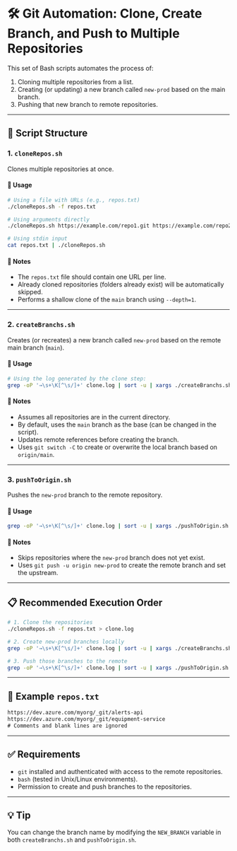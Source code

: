 # 🛠️ Git Automation: Clone, Create Branch, and Push to Multiple Repositories

This set of Bash scripts automates the process of:

1. Cloning multiple repositories from a list.  
2. Creating (or updating) a new branch called `new-prod` based on the main branch.  
3. Pushing that new branch to remote repositories.

---

## 📂 Script Structure

### 1. `cloneRepos.sh`

Clones multiple repositories at once.

#### 🔧 Usage

```bash
# Using a file with URLs (e.g., repos.txt)
./cloneRepos.sh -f repos.txt

# Using arguments directly
./cloneRepos.sh https://example.com/repo1.git https://example.com/repo2.git

# Using stdin input
cat repos.txt | ./cloneRepos.sh
```

#### 🔎 Notes

- The `repos.txt` file should contain one URL per line.
- Already cloned repositories (folders already exist) will be automatically skipped.
- Performs a shallow clone of the `main` branch using `--depth=1`.

---

### 2. `createBranchs.sh`

Creates (or recreates) a new branch called `new-prod` based on the remote main branch (`main`).

#### 🔧 Usage

```bash
# Using the log generated by the clone step:
grep -oP '→\s+\K[^\s/]+' clone.log | sort -u | xargs ./createBranchs.sh
```

#### 🔎 Notes

- Assumes all repositories are in the current directory.
- By default, uses the `main` branch as the base (can be changed in the script).
- Updates remote references before creating the branch.
- Uses `git switch -C` to create or overwrite the local branch based on `origin/main`.

---

### 3. `pushToOrigin.sh`

Pushes the `new-prod` branch to the remote repository.

#### 🔧 Usage

```bash
grep -oP '→\s+\K[^\s/]+' clone.log | sort -u | xargs ./pushToOrigin.sh
```

#### 🔎 Notes

- Skips repositories where the `new-prod` branch does not yet exist.
- Uses `git push -u origin new-prod` to create the remote branch and set the upstream.

---

## 📋 Recommended Execution Order

```bash
# 1. Clone the repositories
./cloneRepos.sh -f repos.txt > clone.log

# 2. Create new-prod branches locally
grep -oP '→\s+\K[^\s/]+' clone.log | sort -u | xargs ./createBranchs.sh

# 3. Push those branches to the remote
grep -oP '→\s+\K[^\s/]+' clone.log | sort -u | xargs ./pushToOrigin.sh
```

---

## 📁 Example `repos.txt`

```txt
https://dev.azure.com/myorg/_git/alerts-api
https://dev.azure.com/myorg/_git/equipment-service
# Comments and blank lines are ignored
```

---

## ✅ Requirements

- `git` installed and authenticated with access to the remote repositories.
- `bash` (tested in Unix/Linux environments).
- Permission to create and push branches to the repositories.

---

## 💡 Tip

You can change the branch name by modifying the `NEW_BRANCH` variable in both `createBranchs.sh` and `pushToOrigin.sh`.